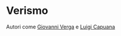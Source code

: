 # Verismo
Autori come [Giovanni Verga](../autori/Giovanni%20Verga.md) e [Luigi Capuana](../autori/Luigi%20Capuana.md)